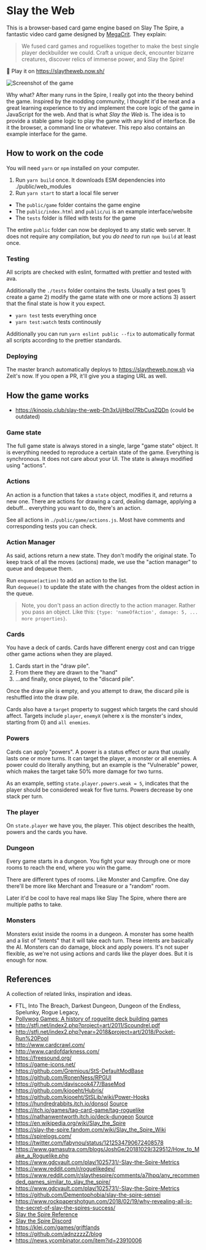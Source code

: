 # Slay the Web
 
This is a browser-based card game engine based on Slay The Spire, a fantastic video card game designed by [MegaCrit](https://www.megacrit.com/). They explain:

> We fused card games and roguelikes together to make the best single player deckbuilder we could. Craft a unique deck, encounter bizarre creatures, discover relics of immense power, and Slay the Spire!

🎴 Play it on https://slaytheweb.now.sh/

![Screenshot of the game](https://i.imgur.com/m9CRCsa.png)

Why what? After many runs in the Spire, I really got into the theory behind the game. Inspired by the modding community, I thought it'd be neat and a great learning experience to try and implement the core logic of the game in JavaScript for the web. And that is what _Slay the Web_ is. The idea is to provide a stable game logic to play the game with any kind of interface. Be it the browser, a command line or whatever. This repo also contains an example interface for the game.

## How to work on the code

You will need `yarn` or `npm` installed on your computer.

1. Run `yarn build` once. It downloads ESM dependencies into ./public/web_modules 
2. Run `yarn start` to start a local file server 

- The `public/game` folder contains the game engine
- The `public/index.html` and `public/ui` is an example interface/website
- The `tests` folder is filled with tests for the game

The entire `public` folder can now be deployed to any static web server. It does not require any compilation, but you *do need* to run `npm build` at least once. 

### Testing

All scripts are checked with eslint, formatted with prettier and tested with ava.

Additionally the `./tests` folder contains the tests. Usually a test goes 1) create a game 2) modify the game state with one or more actions 3) assert that the final state is how it you expect.

- `yarn test` tests everything once
- `yarn test:watch` tests continously

Additionally you can run `yarn eslint public --fix` to automatically format all scripts according to the prettier standards.

### Deploying

The master branch automatically deploys to https://slaytheweb.now.sh via Zeit's now. If you open a PR, it'll give you a staging URL as well.

## How the game works

- https://kinopio.club/slay-the-web-Dh3xUjjHbol7RbCuqZQDn (could be outdated)

### Game state

The full game state is always stored in a single, large "game state" object. It is everything needed to reproduce a certain state of the game. Everything is synchronous. It does not care about your UI. The state is always modified using "actions". 

### Actions

An action is a function that takes a `state` object, modifies it, and returns a new one. There are actions for drawing a card, dealing damage, applying a debuff... everything you want to do, there's an action.

See all actions in `./public/game/actions.js`. Most have comments and corresponding tests you can check.

### Action Manager

As said, actions return a new state. They don't modify the original state. To keep track of all the moves (actions) made, we use the "action manager" to queue and dequeue them.

Run `enqueue(action)` to add an action to the list.  
Run `dequeue()` to update the state with the changes from the oldest action in the queue.

> Note, you don't pass an action directly to the action manager. Rather you pass an object. Like this: `{type: 'nameOfAction', damage: 5, ... more properties}`.

### Cards

You have a deck of cards. Cards have different energy cost and can trigge other game actions when they are played.

1. Cards start in the "draw pile".
2. From there they are drawn to the "hand"
3. ...and finally, once played, to the "discard pile".

Once the draw pile is empty, and you attempt to draw, the discard pile is reshuffled into the draw pile.

Cards also have a `target` property to suggest which targets the card should affect. Targets include `player`, `enemyX` (where x is the monster's index, starting from 0) and `all enemies`.

### Powers

Cards can apply "powers". A power is a status effect or aura that usually lasts one or more turns. It can target the player, a monster or all enemies. A power could do literally anything, but an example is the "Vulnerable" power, which makes the target take 50% more damage for two turns.

As an example, setting `state.player.powers.weak = 5`, indicates that the player should be considered weak for five turns. Powers decrease by one stack per turn.

### The player

On `state.player` we have you, the player. This object describes the health, powers and the cards you have.

### Dungeon

Every game starts in a dungeon. You fight your way through one or more rooms to reach the end, where you win the game.

There are different types of rooms. Like Monster and Campfire. One day there'll be more like Merchant and Treasure or a "random" room.

Later it'd be cool to have real maps like Slay The Spire, where there are multiple paths to take.

### Monsters

Monsters exist inside the rooms in a dungeon. A monster has some health and a list of "intents" that it will take each turn. These intents are basically the AI. Monsters can do damage, block and apply powers. It's not super flexible, as we're not using actions and cards like the player does. But it is enough for now.

## References

A collection of related links, inspiration and ideas.

- FTL, Into The Breach, Darkest Dungeon, Dungeon of the Endless, Spelunky, Rogue Legacy,
- [Pollywog Games: A history of roguelite deck building games](https://pollywog.games/rgdb/)
- http://stfj.net/index2.php?project=art/2011/Scoundrel.pdf
- http://stfj.net/index2.php?year=2018&project=art/2018/Pocket-Run%20Pool
- http://www.cardcrawl.com/
- http://www.cardofdarkness.com/
- https://freesound.org/
- https://game-icons.net/
- https://github.com/Gremious/StS-DefaultModBase
- https://github.com/RonenNess/RPGUI
-	https://github.com/daviscook477/BaseMod
- https://github.com/kiooeht/Hubris/
- https://github.com/kiooeht/StSLib/wiki/Power-Hooks
- https://hundredrabbits.itch.io/donsol [Source](https://github.com/hundredrabbits/Donsol/tree/master/desktop/sources/scripts)
- https://itch.io/games/tag-card-game/tag-roguelike
- https://nathanwentworth.itch.io/deck-dungeon [Source](https://github.com/nathanwentworth/deck-dungeon/)
- https://en.wikipedia.org/wiki/Slay_the_Spire
- https://slay-the-spire.fandom.com/wiki/Slay_the_Spire_Wiki
- https://spirelogs.com/
- https://twitter.com/fabynou/status/1212534790672408578
- https://www.gamasutra.com/blogs/JoshGe/20181029/329512/How_to_Make_a_Roguelike.php
- https://www.gdcvault.com/play/1025731/-Slay-the-Spire-Metrics
- https://www.reddit.com/r/roguelikedev/
- https://www.reddit.com/r/slaythespire/comments/a7lhpq/any_recommended_games_similar_to_slay_the_spire/
- https://www.gdcvault.com/play/1025731/-Slay-the-Spire-Metrics
- https://github.com/Dementophobia/slay-the-spire-sensei
- https://www.rockpapershotgun.com/2018/02/19/why-revealing-all-is-the-secret-of-slay-the-spires-success/
- [Slay the Spire Reference](https://docs.google.com/spreadsheets/u/1/d/1ZsxNXebbELpcCi8N7FVOTNGdX_K9-BRC_LMgx4TORo4/edit?usp=sharing)
- [Slay the Spire Discord](https://discord.gg/slaythespire)
- https://klei.com/games/griftlands
- https://github.com/adnzzzzZ/blog
- https://news.ycombinator.com/item?id=23910006
